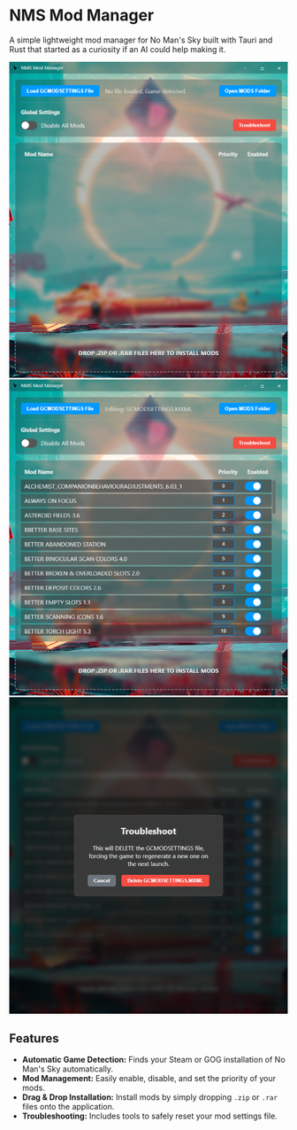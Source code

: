 # NMS Mod Manager

A simple lightweight mod manager for No Man's Sky built with Tauri and Rust that started as a curiosity if an AI could help making it.

![Screenshot](screenshots/Screenshot1.png)
![Screenshot](screenshots/Screenshot2.png)
![Screenshot](screenshots/Screenshot3.png)

## Features

*   **Automatic Game Detection:** Finds your Steam or GOG installation of No Man's Sky automatically.
*   **Mod Management:** Easily enable, disable, and set the priority of your mods.
*   **Drag & Drop Installation:** Install mods by simply dropping `.zip` or `.rar` files onto the application.
*   **Troubleshooting:** Includes tools to safely reset your mod settings file.
